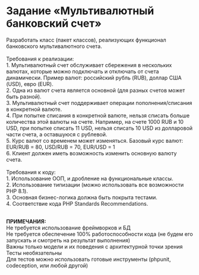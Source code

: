 <h1>Задание «Мультивалютный банковский счет»</h1>
Разработать класс (пакет классов), реализующих функционал банковского
мультивалютного счета.<br><br>
Требования к реализации:<br>
1. Мультивалютный счет обслуживает сбережения в нескольких валютах, которые
можно подключать и отключать от счета динамически. Пример валют:
российский рубль (RUB), доллар США (USD), евро (EUR).<br>
2. Одна из валют счета является основной (для разных счетов может быть
разной).<br>
3. Мультивалютный счет поддерживает операции пополнения/списания в
конкретной валюте.<br>
4. При попытке списания в конкретной валюте, нельзя списать больше количества
этой валюты на счете. Например, на счете 1000 RUB и 10 USD, при попытке
списать 11 USD, нельзя списать 10 USD из долларовой части счета, а
оставшуюся с рублевой.<br>
5. Курс валют со временем может изменяться. Базовый курс валют: EUR/RUB =
80, USD/RUB = 70, EUR/USD = 1<br>
6. Клиент должен иметь возможность изменить основную валюту счета.<br><br>
Требования к коду:<br>
1. Использование ООП, и дробление на функциональные классы.<br>
2. Использование типизации (можно использовать все возможности PHP 8.1).<br>
3. Основная бизнес-логика должна быть покрыта тестами.<br>
4. Соответствие кода PHP Standards Recommendations.<br><br>

<b>ПРИМЕЧАНИЯ:</b><br>
Не требуется использование фреймворков и БД<br>
Не требуется обеспечение 100% работоспособности кода (не будем его запускать и смотреть на результат выполнения)<br>
Важны только модели и их поведения с архитектурной точки зрения<br>
Тесты необязательны<br>
Для тестов можно использовать готовые инструменты (phpunit, codeception, или любой другой)<br>
